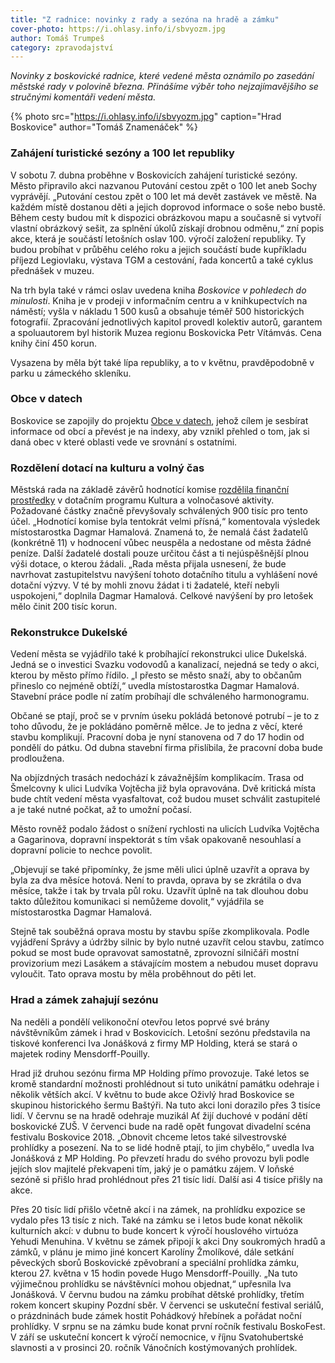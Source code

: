 ```yaml
---
title: "Z radnice: novinky z rady a sezóna na hradě a zámku"
cover-photo: https://i.ohlasy.info/i/sbvyozm.jpg
author: Tomáš Trumpeš
category: zpravodajství
---
```


*Novinky z boskovické radnice, které vedené města oznámilo po zasedání městské rady v polovině března. Přinášíme výběr toho nejzajímavějšího se stručnými komentáři vedení města.*

{% photo src="https://i.ohlasy.info/i/sbvyozm.jpg" caption="Hrad Boskovice" author="Tomáš Znamenáček" %}

### Zahájení turistické sezóny a 100 let republiky

V sobotu 7. dubna proběhne v Boskovicích zahájení turistické sezóny. Město připravilo akci nazvanou Putování cestou zpět o 100 let aneb Sochy vyprávějí. „Putování cestou zpět o 100 let má devět zastávek ve městě. Na každém místě dostanou děti a jejich doprovod informace o soše nebo bustě. Během cesty budou mít k dispozici obrázkovou mapu a současně si vytvoří vlastní obrázkový sešit, za splnění úkolů získají drobnou odměnu,“ zní popis akce, která je součástí letošních oslav 100. výročí založení republiky. Ty budou probíhat v průběhu celého roku a jejich součástí bude kupříkladu příjezd Legiovlaku, výstava TGM a cestování, řada koncertů a také cyklus přednášek v muzeu.

Na trh byla také v rámci oslav uvedena kniha *Boskovice v pohledech do minulosti*. Kniha je v prodeji v informačním centru a v knihkupectvích na náměstí; vyšla v nákladu 1 500 kusů a obsahuje téměř 500 historických fotografií. Zpracování jednotlivých kapitol provedl kolektiv autorů, garantem a spoluautorem byl historik Muzea regionu Boskovicka Petr Vítámvás. Cena knihy činí 450 korun.

Vysazena by měla být také lípa republiky, a to v květnu, pravděpodobně v parku u zámeckého skleníku.

### Obce v datech

Boskovice se zapojily do projektu [Obce v datech](http://www.obcevdatech.cz/detail/boskovice), jehož cílem je sesbírat informace od obcí a převést je na indexy, aby vznikl přehled o tom, jak si daná obec v které oblasti vede ve srovnání s ostatními.

### Rozdělení dotací na kulturu a volný čas

Městská rada na základě závěrů hodnotící komise [rozdělila finanční prostředky](http://boskovice.cz/vysledne-rozdeleni-dotacniho-programu-kultura-a-nbsp-volnocasove-aktivity/d-33013) v dotačním programu Kultura a volnočasové aktivity. Požadované částky značně převyšovaly schválených 900 tisíc pro tento účel. „Hodnotící komise byla tentokrát velmi přísná,“ komentovala výsledek místostarostka Dagmar Hamalová. Znamená to, že nemalá část žadatelů (konkrétně 11) v hodnocení vůbec neuspěla a nedostane od města žádné peníze. Další žadatelé dostali pouze určitou část a ti nejúspěšnější plnou výši dotace, o kterou žádali. „Rada města přijala usnesení, že bude navrhovat zastupitelstvu navýšení tohoto dotačního titulu a vyhlášení nové dotační výzvy. V té by mohli znovu žádat i ti žadatelé, kteří nebyli uspokojeni,“ doplnila Dagmar Hamalová. Celkové navýšení by pro letošek mělo činit 200 tisíc korun.

### Rekonstrukce Dukelské

Vedení města se vyjádřilo také k probíhající rekonstrukci ulice Dukelská. Jedná se o investici Svazku vodovodů a kanalizací, nejedná se tedy o akci, kterou by město přímo řídilo. „I přesto se město snaží, aby to občanům přineslo co nejméně obtíží,“ uvedla místostarostka Dagmar Hamalová. Stavební práce podle ní zatím probíhají dle schváleného harmonogramu.

Občané se ptají, proč se v prvním úseku pokládá betonové potrubí – je to z toho důvodu, že je pokládáno poměrně mělce. Je to jedna z věcí, které stavbu komplikují. Pracovní doba je nyní stanovena od 7 do 17 hodin od pondělí do pátku. Od dubna stavební firma přislíbila, že pracovní doba bude prodloužena.

Na objízdných trasách nedochází k závažnějším komplikacím. Trasa od Šmelcovny k ulici Ludvíka Vojtěcha již byla opravována. Dvě kritická místa bude chtít vedení města vyasfaltovat, což budou muset schválit zastupitelé a je také nutné počkat, až to umožní počasí.

Město rovněž podalo žádost o snížení rychlosti na ulicích Ludvíka Vojtěcha a Gagarinova, dopravní inspektorát s tím však opakovaně nesouhlasí a dopravní policie to nechce povolit. 

„Objevují se také připomínky, že jsme měli ulici úplně uzavřít a oprava by byla za dva měsíce hotová. Není to pravda, oprava by se zkrátila o dva měsíce, takže i tak by trvala půl roku. Uzavřít úplně na tak dlouhou dobu takto důležitou komunikaci si nemůžeme dovolit,“ vyjádřila se místostarostka Dagmar Hamalová.

Stejně tak souběžná oprava mostu by stavbu spíše zkomplikovala. Podle vyjádření Správy a údržby silnic by bylo nutné uzavřít celou stavbu, zatímco pokud se most bude opravovat samostatně, zprovozní silničáři mostní provizorium mezi Lasákem a stávajícím mostem a nebudou muset dopravu vyloučit. Tato oprava mostu by měla proběhnout do pěti let.

### Hrad a zámek zahajují sezónu

Na neděli a pondělí velikonoční otevřou letos poprvé své brány návštěvníkům zámek i hrad v Boskovicích. Letošní sezónu představila na tiskové konferenci Iva Jonášková z firmy MP Holding, která se stará o majetek rodiny Mensdorff-Pouilly.

Hrad již druhou sezónu firma MP Holding přímo provozuje. Také letos se kromě standardní možnosti prohlédnout si tuto unikátní památku odehraje i několik větších akcí. V květnu to bude akce Oživlý hrad Boskovice se skupinou historického šermu Baštýři. Na tuto akci loni dorazilo přes 3 tisíce lidí. V červnu se na hradě odehraje muzikál Ať žijí duchové v podání dětí boskovické ZUŠ. V červenci bude na radě opět fungovat divadelní scéna festivalu Boskovice 2018. „Obnovit chceme letos také silvestrovské prohlídky a posezení. Na to se lidé hodně ptají, to jim chybělo,“ uvedla Iva Jonášková z MP Holding. Po převzetí hradu do svého provozu byli podle jejích slov majitelé překvapeni tím, jaký je o památku zájem. V loňské sezóně si přišlo hrad prohlédnout přes 21 tisíc lidí. Další asi 4 tisíce přišly na akce.

Přes 20 tisíc lidí přišlo včetně akcí i na zámek, na prohlídku expozice se vydalo přes 13 tisíc z nich. Také na zámku se i letos bude konat několik kulturních akcí: v dubnu to bude koncert k výročí houslového virtuóza Yehudi Menuhina. V květnu se zámek připojí k akci Dny soukromých hradů a zámků, v plánu je mimo jiné koncert Karolíny Žmolíkové, dále setkání pěveckých sborů Boskovické zpěvobraní a speciální prohlídka zámku, kterou 27. května v 15 hodin povede Hugo Mensdorff-Pouilly. „Na tuto výjimečnou prohlídku se návštěvníci mohou objednat,“ upřesnila Iva Jonášková. V červnu budou na zámku probíhat dětské prohlídky, třetím rokem koncert skupiny Pozdní sběr. V červenci se uskuteční festival seriálů, o prázdninách bude zámek hostit Pohádkový hřebínek a pořádat noční prohlídky. V srpnu se na zámku bude konat první ročník festivalu BoskoFest. V září se uskuteční koncert k výročí nemocnice, v říjnu Svatohubertské slavnosti a v prosinci 20. ročník Vánočních kostýmovaných prohlídek.
